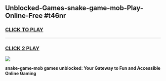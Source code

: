 
## Unblocked-Games-snake-game-mob-Play-Online-Free #t46nr
<h3>
<a href="https://us.freeplayer.one?title=snake-game-mob&ref=10M">CLICK TO PLAY</a></h3>
<hr>

<h3>
<a href="https://us.freeplayer.one?title=snake-game-mob&ref=10M">CLICK 2 PLAY</a>
  
</h3>

<a href="https://us.freeplayer.one?title=snake-game-mob&ref=10M"><img src="https://clearcache.store/games.png"></a>


**snake-game-mob games unblocked: Your Gateway to Fun and Accessible Online Gaming**
